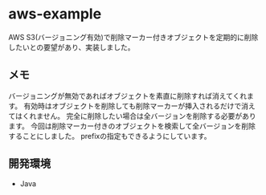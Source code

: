 # aws-example
AWS S3(バージョニング有効)で削除マーカー付きオブジェクトを定期的に削除したいとの要望があり、実装しました。

## メモ
バージョニングが無効であればオブジェクトを素直に削除すれば消えてくれます。
有効時はオブジェクトを削除しても削除マーカーが挿入されるだけで消えてはくれません。
完全に削除したい場合は全バージョンを削除する必要があります。
今回は削除マーカー付きのオブジェクトを検索して全バージョンを削除することにしました。
prefixの指定もできるようにしています。

## 開発環境
* Java
